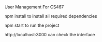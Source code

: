 User Management For CS467

npm install to install all required dependencies 

npm start to run the project 

http://localhost:3000 can check the interface 

